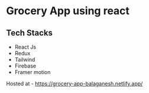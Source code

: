 # Grocery App using react

## Tech Stacks
- React Js
- Redux
- Tailwind 
- Firebase
- Framer motion

Hosted at - https://grocery-app-balaganesh.netlify.app/



